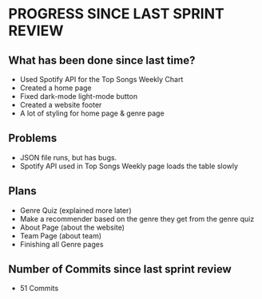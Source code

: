 # PROGRESS SINCE LAST SPRINT REVIEW

## What has been done since last time?
- Used Spotify API for the Top Songs Weekly Chart
- Created a home page
- Fixed dark-mode light-mode button
- Created a website footer
- A lot of styling for home page & genre page

## Problems
- JSON file runs, but has bugs. 
- Spotify API used in Top Songs Weekly page loads the table slowly

## Plans
- Genre Quiz (explained more later)
- Make a recommender based on the genre they get from the genre quiz
- About Page (about the website)
- Team Page (about team)
- Finishing all Genre pages

## Number of Commits since last  sprint review
- 51 Commits